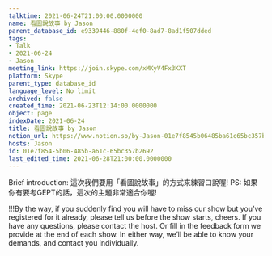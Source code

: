 ```yaml
---
talktime: 2021-06-24T21:00:00.0000000
name: 看圖說故事 by Jason
parent_database_id: e9339446-880f-4ef0-8ad7-8ad1f507dded
tags:
- Talk
- 2021-06-24
- Jason
meeting_link: https://join.skype.com/xMKyV4Fx3KXT
platform: Skype
parent_type: database_id
language_level: No limit
archived: false
created_time: 2021-06-23T12:14:00.0000000
object: page
indexDate: 2021-06-24
title: 看圖說故事 by Jason
notion_url: https://www.notion.so/by-Jason-01e7f8545b06485ba61c65bc357b2692
hosts: Jason
id: 01e7f854-5b06-485b-a61c-65bc357b2692
last_edited_time: 2021-06-28T21:00:00.0000000
---
```




Brief introduction: 這次我們要用「看圖說故事」的方式來練習口說喔!
PS: 如果你有要考GEPT的話，這次的主題非常適合你喔!

!!!By the way, if you suddenly find you will have to miss our show but you’ve registered for it already, please tell us before the show starts, cheers.
If you have any questions, please contact the host. Or fill in the feedback form we provide at the end of each show. In either way, we’ll be able to know your demands, and contact you individually.



